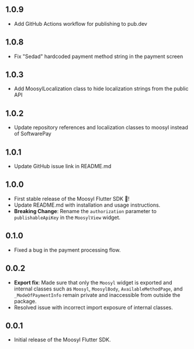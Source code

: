 ## 1.0.9

- Add GitHub Actions workflow for publishing to pub.dev

## 1.0.8

- Fix "Sedad" hardcoded payment method string in the payment screen

## 1.0.3

- Add MoosylLocalization class to hide localization strings from the public API

## 1.0.2

- Update repository references and localization classes to moosyl instead of SoftwarePay

## 1.0.1

- Update GitHub issue link in README.md

## 1.0.0

- First stable release of the Moosyl Flutter SDK 🎉!
- Update README.md with installation and usage instructions.
- **Breaking Change**: Rename the `authorization` parameter to `publishableApiKey` in the `MoosylView` widget.

## 0.1.0

- Fixed a bug in the payment processing flow.

## 0.0.2

- **Export fix**: Made sure that only the `Moosyl` widget is exported and internal classes such as `Moosyl`, `MoosylBody`, `AvailableMethodPage`, and `_ModeOfPaymentInfo` remain private and inaccessible from outside the package.
- Resolved issue with incorrect import exposure of internal classes.

## 0.0.1

- Initial release of the Moosyl Flutter SDK.